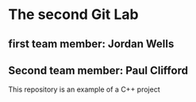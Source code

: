 # The second Git Lab
## first team member: Jordan Wells
## Second team member: Paul Clifford
This repository is an example of a C++ project
